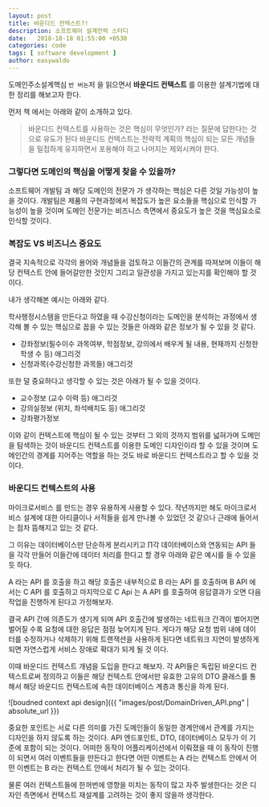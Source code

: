 ```yaml
---
layout: post
title: 바운디드 컨텍스트?!
description: 소프트웨어 설계전략 스터디
date:   2018-10-18 01:55:00 +0530
categories: code
tags: [ software development ]
author: easywaldo
---
```


도메인주소설계핵심 `반 버논`저 을 읽으면서  **바운디드 컨텍스트** 
를 이용한 설계기법에 대한 정리를 해보고자 한다.

먼저 책 에서는 아래와 같이 소개하고 있다. 

>바운디드 컨텍스트를 사용하는 것은
>핵심이 무엇인가? 라는 질문에 답한다는 것으로 유도가 된다
>바운디드 컨텍스트는 전략적 계획의 핵심이 되는 모든 개념들을 밀접하게 유지하면서 포용해야 하고 나머지는 제외시켜야 한다.

### 그렇다면 도메인의 핵심을 어떻게 찾을 수 있을까?

소프트웨어 개발팀 과 해당 도메인의 전문가 가 생각하는 핵심은 다른 것일 가능성이 높을 것이다.
개발팀은 제품의 구현과정에서 복잡도가 높은 요소들을
핵심으로 인식할 가능성이 높을 것이며 
도메인 전문가는 비즈니스 측면에서 중요도가 높은 것을 핵심요소로 인식할 것이다.

### 복잡도 VS 비즈니스 중요도

결국 지속적으로 각각의 용어와 개념들을 검토하고 이들간의 관계를 따져보며
이들이 해당 컨텍스트 안에 들어갈만한 것인지 그리고 일관성을 가지고 있는지를 확인해야 할 것 이다.

내가 생각해본 예시는 아래와 같다.

학사행정시스템을 만든다고 하였을 때
수강신청이라는 도메인을 분석하는 과정에서 생각해 볼 수 있는 핵심으로 꼽을 수 있는 것들은 아래와 같은 정보가 될 수 있을 것 같다.

- 강좌정보(필수이수 과목여부, 학점정보, 강의에서 배우게 될 내용, 현재까지 신청한 학생 수 등) 애그리것
- 신청과목(수강신청한 과목들) 애그리것

또한 덜 중요하다고 생각할 수 있는 것은 아래가 될 수 있을 것이다.

- 교수정보 (교수 이력 등) 애그리것
- 강의실정보 (위치, 좌석배치도 등) 애그리것
- 강좌평가정보

이와 같이 컨텍스트에 핵심이 될 수 있는 것부터 그 외의 것까지 범위를 넓혀가며 도메인을 탐색하는 것이 
바운디드 컨텍스트를 이용한 도메인 디자인이라 할 수 있을 것이며
도메인간의 경계를 지어주는 역할을 하는 것도 바로 바운디드 컨텍스트라고 할 수 있을 것이다.

### 바운디드 컨텍스트의 사용
마이크로서비스 를 만드는 경우 유용하게 사용할 수 있다.
작년까지만 해도 마이크로서비스 설계에 대한 아티클이나 서적들을 쉽게 만나볼 수 있었던 것 같으나
근래에 들어서는 점차 뜸해지고 있는 것 같다.

그 이유는 데이터베이스만 단순하게 분리시키고
∏각 데이터베이스와 연동되는 API 들을 각각 만들어 이들간에 데이터 처리를 한다고 할 경우
아래와 같은 예시를 들 수 있을 듯 하다.

A 라는 API 를 호출을 하고 해당 호출은 내부적으로 B 라는 API 를 호출하며
B API 에서는 C API 를 호출하고 마지막으로 C Api 는 A API 를 호출하여 응답결과가 오면
다음 작업을 진행하게 된다고 가정해보자.

결국 API 간에 의존도가 생기게 되며
API 호출간에 발생하는 네트워크 간격이 벌어지면 벌어질 수록 요청에 대한 응답은 점점 늦어지게 된다.
게다가 해당 요청 범위 내에 데이터를 수정하거나 삭제하기 위해 트랜잭션을 사용하게 된다면
네트워크 지연이 발생하게 되면 자연스럽게 서비스 장애로 확대가 되게 될 것 이다.

이때 바운디드 컨텍스트 개념을 도입을 한다고 해보자.
각 API들은 독립된 바운디드 컨텍스트로써 정의하고 이들은 해당 컨텍스트 안에서만 유효한
고유의 DTO 클래스를 통해서 해당 바운디드 컨텍스트에 속한 데이터베이스 계층과 통신을 하게 된다.

![boudned context api design]({{ "images/post/DomainDriven_API.png" | absolute_url }})

중요한 포인트는 서로 다른 의미를 가진 도메인들이 동일한 경계안에서 관계를 가지는 디자인을 하지 않도록 하는 것이다.
API 엔드포인트, DTO, 데이터베이스 모두가 이 기준에 포함이 되는 것이다.
어떠한 동작이 어플리케이션에서 이뤄졌을 때 이 동작이 진행이 되면서 여러 이벤트들을 만든다고 한다면
어떤 이벤트는 A 라는 컨텍스트 안에서 어떤 이벤트는 B 라는 컨텍스트 안에서 처리가 될 수 있는 것이다.

물론 여러 컨텍스트들에 한꺼번에 영향을 미치는 동작이 많고 자주 발생한다는 것은
디자인 측면에서 컨텍스트 재설계를 고려하는 것이 좋지 않을까 생각한다.
